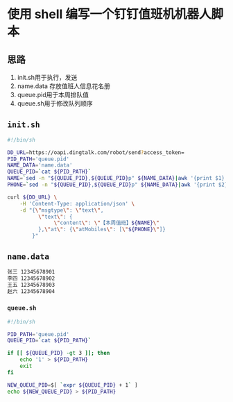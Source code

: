 # 使用 shell 编写一个钉钉值班机机器人脚本

## 思路

1. init.sh用于执行，发送
2. name.data 存放值班人信息花名册
3. queue.pid用于本周排队值
4. queue.sh用于修改队列顺序

## `init.sh`

~~~bash
#!/bin/sh

DD_URL=https://oapi.dingtalk.com/robot/send?access_token=
PID_PATH='queue.pid'
NAME_DATA='name.data'
QUEUE_PID=`cat ${PID_PATH}`
NAME=`sed -n "${QUEUE_PID},${QUEUE_PID}p" ${NAME_DATA}|awk '{print $1}'`
PHONE=`sed -n "${QUEUE_PID},${QUEUE_PID}p" ${NAME_DATA}|awk '{print $2}'`

curl ${DD_URL} \
    -H 'Content-Type: application/json' \
    -d "{\"msgtype\": \"text\",
          \"text\": {
               \"content\": \"【本周值班】${NAME}\"
          },\"at\": {\"atMobiles\": [\"${PHONE}\"]}
        }"
~~~


## `name.data`

~~~bash
张三 12345678901
李四 12345678902
王五 12345678903
赵六 12345678904
~~~

### `queue.sh`

~~~bash
#!/bin/sh

PID_PATH='queue.pid'
QUEUE_PID=`cat ${PID_PATH}`

if [[ ${QUEUE_PID} -gt 3 ]]; then
    echo '1' > ${PID_PATH}
    exit
fi

NEW_QUEUE_PID=$[ `expr ${QUEUE_PID} + 1` ]
echo ${NEW_QUEUE_PID} > ${PID_PATH}
~~~